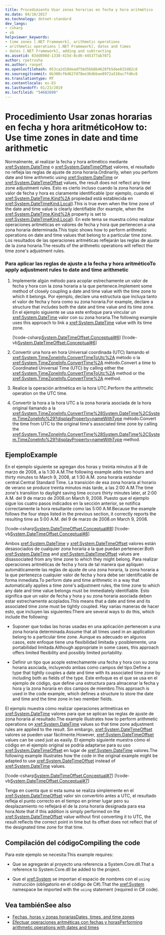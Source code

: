```yaml
---
title: Procedimiento Usar zonas horarias en fecha y hora aritmético
ms.date: 04/10/2017
ms.technology: dotnet-standard
dev_langs:
- csharp
- vb
helpviewer_keywords:
- time zones [.NET Framework], arithmetic operations
- arithmetic operations [.NET Framework], dates and times
- dates [.NET Framework], adding and subtracting
ms.assetid: 83dd898d-1338-415d-8cd6-445377ab7871
author: rpetrusha
ms.author: ronpet
ms.openlocfilehash: 053ca2d10deadf58d5bb8b4628fb5dee815d82c8
ms.sourcegitcommit: 6b308cf6d627d78ee36dbbae8972a310ac7fd6c8
ms.translationtype: MT
ms.contentlocale: es-ES
ms.lasthandoff: 01/23/2019
ms.locfileid: "54682698"
---
```

# <a name="how-to-use-time-zones-in-date-and-time-arithmetic"></a><span data-ttu-id="f77bd-102">Procedimiento Usar zonas horarias en fecha y hora aritmético</span><span class="sxs-lookup"><span data-stu-id="f77bd-102">How to: Use time zones in date and time arithmetic</span></span>

<span data-ttu-id="f77bd-103">Normalmente, al realizar la fecha y hora aritmético mediante <xref:System.DateTime> o <xref:System.DateTimeOffset> valores, el resultado no refleja las reglas de ajuste de zona horaria.</span><span class="sxs-lookup"><span data-stu-id="f77bd-103">Ordinarily, when you perform date and time arithmetic using <xref:System.DateTime> or <xref:System.DateTimeOffset> values, the result does not reflect any time zone adjustment rules.</span></span> <span data-ttu-id="f77bd-104">Esto es cierto incluso cuando la zona horaria del valor de fecha y hora es claramente identificable (por ejemplo, cuando el <xref:System.DateTime.Kind%2A> propiedad está establecida en <xref:System.DateTimeKind.Local>).</span><span class="sxs-lookup"><span data-stu-id="f77bd-104">This is true even when the time zone of the date and time value is clearly identifiable (for example, when the <xref:System.DateTime.Kind%2A> property is set to <xref:System.DateTimeKind.Local>).</span></span> <span data-ttu-id="f77bd-105">En este tema se muestra cómo realizar operaciones aritméticas en valores de fecha y hora que pertenecen a una zona horaria determinada.</span><span class="sxs-lookup"><span data-stu-id="f77bd-105">This topic shows how to perform arithmetic operations on date and time values that belong to a particular time zone.</span></span> <span data-ttu-id="f77bd-106">Los resultados de las operaciones aritméticas reflejarán las reglas de ajuste de la zona horaria.</span><span class="sxs-lookup"><span data-stu-id="f77bd-106">The results of the arithmetic operations will reflect the time zone's adjustment rules.</span></span>

### <a name="to-apply-adjustment-rules-to-date-and-time-arithmetic"></a><span data-ttu-id="f77bd-107">Para aplicar las reglas de ajuste a la fecha y hora aritmético</span><span class="sxs-lookup"><span data-stu-id="f77bd-107">To apply adjustment rules to date and time arithmetic</span></span>

1. <span data-ttu-id="f77bd-108">Implemente algún método para acoplar estrechamente un valor de fecha y hora con la zona horaria a la que pertenece.</span><span class="sxs-lookup"><span data-stu-id="f77bd-108">Implement some method of closely coupling a date and time value with the time zone to which it belongs.</span></span> <span data-ttu-id="f77bd-109">Por ejemplo, declare una estructura que incluya tanto el valor de fecha y hora como su zona horaria.</span><span class="sxs-lookup"><span data-stu-id="f77bd-109">For example, declare a structure that includes both the date and time value and its time zone.</span></span> <span data-ttu-id="f77bd-110">En el ejemplo siguiente se usa este enfoque para vincular un <xref:System.DateTime> valor con su zona horaria.</span><span class="sxs-lookup"><span data-stu-id="f77bd-110">The following example uses this approach to link a <xref:System.DateTime> value with its time zone.</span></span>

   [!code-csharp[System.DateTimeOffset.Conceptual#6](../../../samples/snippets/csharp/VS_Snippets_CLR_System/system.DateTimeOffset.Conceptual/cs/Conceptual6.cs#6)]
   [!code-vb[System.DateTimeOffset.Conceptual#6](../../../samples/snippets/visualbasic/VS_Snippets_CLR_System/system.DateTimeOffset.Conceptual/vb/Conceptual6.vb#6)]

2. <span data-ttu-id="f77bd-111">Convertir una hora en hora Universal coordinada (UTC) llamando el <xref:System.TimeZoneInfo.ConvertTimeToUtc%2A> método o la <xref:System.TimeZoneInfo.ConvertTime%2A> método.</span><span class="sxs-lookup"><span data-stu-id="f77bd-111">Convert a time to Coordinated Universal Time (UTC) by calling either the <xref:System.TimeZoneInfo.ConvertTimeToUtc%2A> method or the <xref:System.TimeZoneInfo.ConvertTime%2A> method.</span></span>

3. <span data-ttu-id="f77bd-112">Realice la operación aritmética en la hora UTC.</span><span class="sxs-lookup"><span data-stu-id="f77bd-112">Perform the arithmetic operation on the UTC time.</span></span>

4. <span data-ttu-id="f77bd-113">Convertir la hora a la hora UTC a la zona horaria asociada de la hora original llamando a la <xref:System.TimeZoneInfo.ConvertTime%28System.DateTime%2CSystem.TimeZoneInfo%29?displayProperty=nameWithType> método.</span><span class="sxs-lookup"><span data-stu-id="f77bd-113">Convert the time from UTC to the original time's associated time zone by calling the <xref:System.TimeZoneInfo.ConvertTime%28System.DateTime%2CSystem.TimeZoneInfo%29?displayProperty=nameWithType> method.</span></span>

## <a name="example"></a><span data-ttu-id="f77bd-114">Ejemplo</span><span class="sxs-lookup"><span data-stu-id="f77bd-114">Example</span></span>

<span data-ttu-id="f77bd-115">En el ejemplo siguiente se agregan dos horas y treinta minutos al 9 de marzo de 2008, a la 1:30 A.M.</span><span class="sxs-lookup"><span data-stu-id="f77bd-115">The following example adds two hours and thirty minutes to March 9, 2008, at 1:30 A.M.</span></span> <span data-ttu-id="f77bd-116">zona horaria estándar central.</span><span class="sxs-lookup"><span data-stu-id="f77bd-116">Central Standard Time.</span></span> <span data-ttu-id="f77bd-117">La transición de esa zona horaria al horario de verano se produce treinta minutos más tarde, a las 2:00 A.M.</span><span class="sxs-lookup"><span data-stu-id="f77bd-117">The time zone's transition to daylight saving time occurs thirty minutes later, at 2:00 A.M.</span></span> <span data-ttu-id="f77bd-118">del 9 de marzo de 2008.</span><span class="sxs-lookup"><span data-stu-id="f77bd-118">on March 9, 2008.</span></span> <span data-ttu-id="f77bd-119">Puesto que el ejemplo sigue los cuatro pasos indicados en la sección anterior, se notifica correctamente la hora resultante como las 5:00 A.M.</span><span class="sxs-lookup"><span data-stu-id="f77bd-119">Because the example follows the four steps listed in the previous section, it correctly reports the resulting time as 5:00 A.M.</span></span> <span data-ttu-id="f77bd-120">del 9 de marzo de 2008.</span><span class="sxs-lookup"><span data-stu-id="f77bd-120">on March 9, 2008.</span></span>

[!code-csharp[System.DateTimeOffset.Conceptual#8](../../../samples/snippets/csharp/VS_Snippets_CLR_System/system.DateTimeOffset.Conceptual/cs/Conceptual8.cs#8)]
[!code-vb[System.DateTimeOffset.Conceptual#8](../../../samples/snippets/visualbasic/VS_Snippets_CLR_System/system.DateTimeOffset.Conceptual/vb/Conceptual8.vb#8)]

<span data-ttu-id="f77bd-121">Ambos <xref:System.DateTime> y <xref:System.DateTimeOffset> valores están desasociados de cualquier zona horaria a la que puedan pertenecer.</span><span class="sxs-lookup"><span data-stu-id="f77bd-121">Both <xref:System.DateTime> and <xref:System.DateTimeOffset> values are disassociated from any time zone to which they might belong.</span></span> <span data-ttu-id="f77bd-122">Para realizar operaciones aritméticas de fecha y hora de tal manera que apliquen automáticamente las reglas de ajuste de una zona horaria, la zona horaria a la que pertenezca cualquier valor de fecha y hora debe ser identificable de forma inmediata.</span><span class="sxs-lookup"><span data-stu-id="f77bd-122">To perform date and time arithmetic in a way that automatically applies a time zone's adjustment rules, the time zone to which any date and time value belongs must be immediately identifiable.</span></span> <span data-ttu-id="f77bd-123">Esto significa que un valor de fecha y hora y su zona horaria asociada deben estar estrechamente acoplados.</span><span class="sxs-lookup"><span data-stu-id="f77bd-123">This means that a date and time and its associated time zone must be tightly coupled.</span></span> <span data-ttu-id="f77bd-124">Hay varias maneras de hacer esto, que incluyen las siguientes:</span><span class="sxs-lookup"><span data-stu-id="f77bd-124">There are several ways to do this, which include the following:</span></span>

* <span data-ttu-id="f77bd-125">Suponer que todas las horas usadas en una aplicación pertenecen a una zona horaria determinada.</span><span class="sxs-lookup"><span data-stu-id="f77bd-125">Assume that all times used in an application belong to a particular time zone.</span></span> <span data-ttu-id="f77bd-126">Aunque es adecuado en algunos casos, este enfoque tiene una flexibilidad limitada y posiblemente, una portabilidad limitada.</span><span class="sxs-lookup"><span data-stu-id="f77bd-126">Although appropriate in some cases, this approach offers limited flexibility and possibly limited portability.</span></span>

* <span data-ttu-id="f77bd-127">Definir un tipo que acople estrechamente una fecha y hora con su zona horaria asociada, incluyendo ambas como campos del tipo.</span><span class="sxs-lookup"><span data-stu-id="f77bd-127">Define a type that tightly couples a date and time with its associated time zone by including both as fields of the type.</span></span> <span data-ttu-id="f77bd-128">Este enfoque es el que se usa en el ejemplo de código, que define una estructura para almacenar la fecha y hora y la zona horaria en dos campos de miembro.</span><span class="sxs-lookup"><span data-stu-id="f77bd-128">This approach is used in the code example, which defines a structure to store the date and time and the time zone in two member fields.</span></span>

<span data-ttu-id="f77bd-129">El ejemplo muestra cómo realizar operaciones aritméticas en <xref:System.DateTime> valores para que se aplican las reglas de ajuste de zona horaria al resultado.</span><span class="sxs-lookup"><span data-stu-id="f77bd-129">The example illustrates how to perform arithmetic operations on <xref:System.DateTime> values so that time zone adjustment rules are applied to the result.</span></span> <span data-ttu-id="f77bd-130">Sin embargo, <xref:System.DateTimeOffset> valores se pueden usar fácilmente.</span><span class="sxs-lookup"><span data-stu-id="f77bd-130">However, <xref:System.DateTimeOffset> values can be used just as easily.</span></span> <span data-ttu-id="f77bd-131">El ejemplo siguiente muestra cómo el código en el ejemplo original se podría adaptarse para su uso <xref:System.DateTimeOffset> en lugar de <xref:System.DateTime> valores.</span><span class="sxs-lookup"><span data-stu-id="f77bd-131">The following example illustrates how the code in the original example might be adapted to use <xref:System.DateTimeOffset> instead of <xref:System.DateTime> values.</span></span>

[!code-csharp[System.DateTimeOffset.Conceptual#7](../../../samples/snippets/csharp/VS_Snippets_CLR_System/system.DateTimeOffset.Conceptual/cs/Conceptual6.cs#7)]
[!code-vb[System.DateTimeOffset.Conceptual#7](../../../samples/snippets/visualbasic/VS_Snippets_CLR_System/system.DateTimeOffset.Conceptual/vb/Conceptual6.vb#7)]

<span data-ttu-id="f77bd-132">Tenga en cuenta que si esta suma se realiza simplemente en el <xref:System.DateTimeOffset> valor sin convertirlo antes a UTC, el resultado refleja el punto correcto en el tiempo en primer lugar pero su desplazamiento no reflejará el de la zona horaria designada para esa hora.</span><span class="sxs-lookup"><span data-stu-id="f77bd-132">Note that if this addition is simply performed on the <xref:System.DateTimeOffset> value without first converting it to UTC, the result reflects the correct point in time but its offset does not reflect that of the designated time zone for that time.</span></span>

## <a name="compiling-the-code"></a><span data-ttu-id="f77bd-133">Compilación del código</span><span class="sxs-lookup"><span data-stu-id="f77bd-133">Compiling the code</span></span>

<span data-ttu-id="f77bd-134">Para este ejemplo se necesita:</span><span class="sxs-lookup"><span data-stu-id="f77bd-134">This example requires:</span></span>

* <span data-ttu-id="f77bd-135">Que se agregarán al proyecto una referencia a System.Core.dll.</span><span class="sxs-lookup"><span data-stu-id="f77bd-135">That a reference to System.Core.dll be added to the project.</span></span>

* <span data-ttu-id="f77bd-136">Que el <xref:System> se importan el espacio de nombres con el `using` instrucción (obligatorio en el código de C#).</span><span class="sxs-lookup"><span data-stu-id="f77bd-136">That the <xref:System> namespace be imported with the `using` statement (required in C# code).</span></span>

## <a name="see-also"></a><span data-ttu-id="f77bd-137">Vea también</span><span class="sxs-lookup"><span data-stu-id="f77bd-137">See also</span></span>

- [<span data-ttu-id="f77bd-138">Fechas, horas y zonas horarias</span><span class="sxs-lookup"><span data-stu-id="f77bd-138">Dates, times, and time zones</span></span>](../../../docs/standard/datetime/index.md)
- [<span data-ttu-id="f77bd-139">Efectuar operaciones aritméticas con fechas y horas</span><span class="sxs-lookup"><span data-stu-id="f77bd-139">Performing arithmetic operations with dates and times</span></span>](../../../docs/standard/datetime/performing-arithmetic-operations.md)
